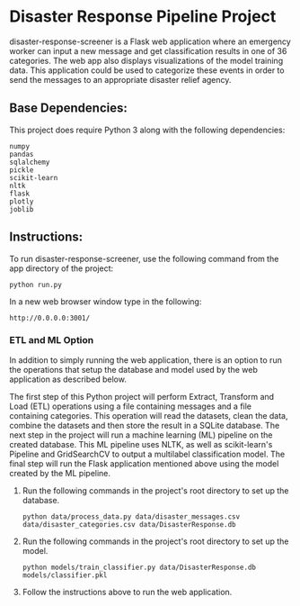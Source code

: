 # Disaster Response Pipeline Project
disaster-response-screener is a Flask web application where an emergency worker can input a new message and get classification results in one of 36 categories. The web app also displays visualizations of the model training data. This application could be used to categorize these events in order to send the messages to an appropriate disaster relief agency.

## Base Dependencies:
This project does require Python 3 along with the following dependencies:
```
numpy
pandas
sqlalchemy
pickle
scikit-learn
nltk
flask
plotly
joblib
```

## Instructions:
To run disaster-response-screener, use the following command from the app directory of the project:

```
python run.py
```
In a new web browser window type in the following:
```
http://0.0.0.0:3001/
```
### ETL and ML Option
In addition to simply running the web application, there is an option to run the operations that setup the database and model used by the web application as described below. 

The first step of this Python project will perform Extract, Transform and Load (ETL) operations using a file containing messages and a file containing categories.  This operation will read the datasets, clean the data, combine the datasets and then store the result in a SQLite database. The next step in the project will run a machine learning (ML) pipeline on the created database. This ML pipeline uses NLTK, as well as scikit-learn's Pipeline and GridSearchCV to output a multilabel classification model. The final step will run the Flask application mentioned above using the model created by the ML pipeline. 

1. Run the following commands in the project's root directory to set up the database.

    ```
    python data/process_data.py data/disaster_messages.csv data/disaster_categories.csv data/DisasterResponse.db
    ```
2. Run the following commands in the project's root directory to set up the model.

    ```
    python models/train_classifier.py data/DisasterResponse.db models/classifier.pkl
    ```

3. Follow the instructions above to run the web application.
